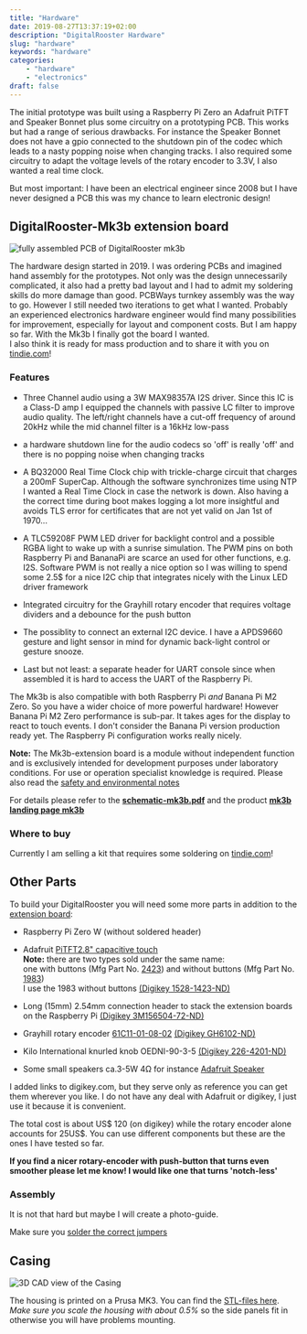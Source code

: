 ```yaml
---
title: "Hardware"
date: 2019-08-27T13:37:19+02:00
description: "DigitalRooster Hardware"
slug: "hardware"
keywords: "hardware"
categories:
    - "hardware"
    - "electronics"
draft: false
---
```


The initial prototype was built using a Raspberry Pi Zero an Adafruit PiTFT and
Speaker Bonnet plus some circuitry on a prototyping PCB. This works but had a
range of serious drawbacks. For instance the Speaker Bonnet does not have a gpio
connected to the shutdown pin of the codec which leads to a nasty popping noise
when changing tracks. I also required some circuitry to adapt the voltage levels
of the rotary encoder to 3.3V, I also wanted a real time clock.

But most important: I have been an electrical engineer since 2008 but I have
never designed a PCB this was my chance to learn electronic design!

## DigitalRooster-Mk3b extension board

<img src="/img/news/mk3b-assembled.webp" 
     alt="fully assembled PCB of DigitalRooster mk3b" 
	 title="DigitalRooster-mk3b" class="image small" />

The hardware design started in 2019. I was ordering PCBs and imagined hand
assembly for the prototypes. Not only was the design unnecessarily complicated,
it also had a pretty bad layout and I had to admit my soldering skills do more
damage than good. PCBWays turnkey assembly was the way to go. However I still
needed two iterations to get what I wanted. Probably an experienced electronics
hardware engineer would find many possibilities for improvement, especially for
layout and component costs. But I am happy so far. With the Mk3b I finally got
the board I wanted.  \
I also think it is ready for mass production and to share
it with you on [tindie.com](https://www.tindie.com/products/21067/)!

### Features
-   Three Channel audio using a 3W MAX98357A I2S driver. Since this IC is a
    Class-D amp I equipped the channels with passive LC filter to improve audio
    quality. The left/right channels have a cut-off frequency of around 20kHz
    while the mid channel filter is a 16kHz low-pass

-   a hardware shutdown line for the audio codecs so 'off' is really 'off' and
    there is no popping noise when changing tracks

-   A BQ32000 Real Time Clock chip with trickle-charge circuit that charges a
    200mF SuperCap. Although the software synchronizes time using NTP I wanted a
    Real Time Clock in case the network is down. Also having a the correct time
    during boot makes logging a lot more insightful and avoids TLS error for
    certificates that are not yet valid on Jan 1st of 1970...

-   A TLC59208F PWM LED driver for backlight control and a possible RGBA light
    to wake up with a sunrise simulation. The PWM pins on both Raspberry Pi and
    BananaPi are scarce an used for other functions, e.g. I2S. Software PWM is
    not really a nice option so I was willing to spend some 2.5$ for a nice I2C
    chip that integrates nicely with the Linux LED driver framework

-   Integrated circuitry for the Grayhill rotary encoder that requires voltage
    dividers and a debounce for the push button

-   The possiblity to connect an external I2C device. I have a APDS9660 gesture
    and light sensor in mind for dynamic back-light control or gesture snooze.

-   Last but not least: a separate header for UART console since when assembled
    it is hard to access the UART of the Raspberry Pi.

The Mk3b is also compatible with both Raspberry Pi *and* Banana Pi M2 Zero. So
you have a wider choice of more powerful hardware! However Banana Pi M2 Zero
performance is sub-par. It takes ages for the display to react to touch events.
I don't consider the Banana Pi version production ready yet. The Raspberry Pi 
configuration works really nicely.

**Note:** The Mk3b-extension board is a module without independent function and
is exclusively intended for development purposes under laboratory conditions.
For use or operation specialist knowledge is required. Please also read the
[safety and environmental notes](/pages/safety)

For details please refer to the **[schematic-mk3b.pdf](/schematic-mk3b.pdf)**
and the product **[mk3b landing page mk3b](/mk3b)**

### Where to buy

Currently I am selling a kit that requires some soldering on 
[tindie.com](https://www.tindie.com/products/21067/)!

## Other Parts

To build your DigitalRooster you will need some more parts in addition to the
[extension board](#digitalrooster-mk3b-extension-board):

-   Raspberry Pi Zero W (without soldered header)

-   Adafruit [PiTFT2.8" capacitive touch](https://www.adafruit.com/product/1983)\
    **Note:** there are two types sold under the same name: \
    one with buttons (Mfg Part No. [2423](https://www.adafruit.com/product/2423))
    and without buttons (Mfg  Part No. [1983](https://www.adafruit.com/product/1983))\
    I use the 1983 without buttons [(Digikey 1528-1423-ND)](https://www.digikey.com/product-detail/en/adafruit-industries-llc/1983/1528-1423-ND/5699178)

-   Long (15mm) 2.54mm connection header to stack the extension boards on the 
    Raspberry Pi [(Digikey 3M156504-72-ND)](https://www.digikey.de/products/de?keywords=3M156504-72-ND)

-   Grayhill rotary encoder [61C11-01-08-02](http://lgrws01.grayhill.com/web1/images/ProductImages/I-21-22.pdf)
    [(Digikey GH6102-ND)](https://www.digikey.de/products/de?keywords=61C11-01-08-02)

-   Kilo International knurled knob OEDNI-90-3-5
    [(Digikey 226-4201-ND)](https://www.digikey.de/products/de?keywords=OEDNI-90-3-5)

-   Some small speakers ca.3-5W 4&#x2126; for instance [Adafruit
    Speaker](https://www.adafruit.com/product/1314)

I added links to digikey.com, but they serve only as reference you can get them
wherever you like. I do not have any deal with Adafruit or digikey, I just use
it because it is convenient.

The total cost is about US$ 120 (on digikey) while the rotary encoder alone
accounts for 25US$. You can use different components but these are the ones I
have tested so far.

**If you find a nicer rotary-encoder with push-button that turns even smoother
please let me know! I would like one that turns 'notch-less'**

### Assembly
It is not that hard but maybe I will create a photo-guide.

Make sure you [solder the correct jumpers](/mk3b#solder-jumpers)

## Casing

<img src="/img/3D-CAD.webp" alt="3D CAD view of the Casing"
	title="CAD view" class="image small" />

The housing is printed on a Prusa MK3. You can find the
[STL-files here](/parts-stl.7z). \
*Make sure you scale the housing with about 0.5%* so the side panels fit in
otherwise you will have problems mounting.
